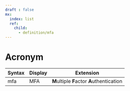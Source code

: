 ```yaml
---
draft : false
mx:
  index: list
  ref:
    child:
      - definition/mfa
---
```


# Acronym

|Syntax|Display|Extension|
|-|-|-|
|mfa|MFA|**M**ultiple **F**actor **A**uthentication|

